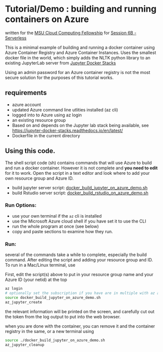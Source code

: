 # Tutorial/Demo : building and running containers on Azure

written for the [MSU Cloud Computing Fellowship](../../index.md) for [Session 6B - Serverless](../../sessions/06B_serverless.md)

This is a minimal example of building and running a docker container using Azure Container Registry and 
Azure Container Instances.  Uses the smallest docker file in the world, which simply adds the NLTK python library 
to an existing JupyterLab server from [Jupyter Docker Stacks](https://jupyter-docker-stacks.readthedocs.io/en/latest/)

Using an admin password for an Azure container registry is not the most secure solution for the purposes of this tutorial works.   

## requirements
 - azure account
 - updated Azure command line utlities installed (az cli)
 - logged into to Azure using az login
 - an existing resource group
 - Based on and depends on the Jupyter lab stack being available, see https://jupyter-docker-stacks.readthedocs.io/en/latest/
 - Dockerfile in the current directory


## Using this code.  

The shell script code (sh) contains commands that will use Azure to build and run a docker container.   However it is not complete and **you need to edit** for it to work.  Open the script in a text editor and look where to add your own resource group and Azure ID.  

 - build jupyter server script: [docker_build_jupyter_on_azure_demo.sh](docker_build_jupyter_on_azure_demo.sh)
 - build Rstudio server script: [docker_build_rstudio_on_azure_demo.sh](docker_build_rstudio_on_azure_demo.sh)

### Run Options: 
 - use your own terminal if the `az` cli is installed
 - use the Microsoft Azure cloud shell if you have set it to use the CLI
 - run the whole program at once (see below)
 - copy and paste sections to examine how they run.  
 
### Run: 

several of the commands take a while to complete, especially the build command.  After editing the script and adding your resource group and ID.  To run in a Mac/Linux terminal, use

First, edit the script(s) above to put in your resource group name and your Azure ID (your netid) at the top

```bash
az login
# optionally set the subscription if you have are in multiple with az account set -n subscription
source docker_build_jupyter_on_azure_demo.sh
az_jupyter_create
```

the relevant information will be printed on the screen, and carefully cut out the token from the log output to put into the web browser. 

when you are done with the container, you can remove it and the container registry in the same, or a new terminal using 

```bash
source ./docker_build_jupyter_on_azure_demo.sh
az_jupyter_cleanup
```


